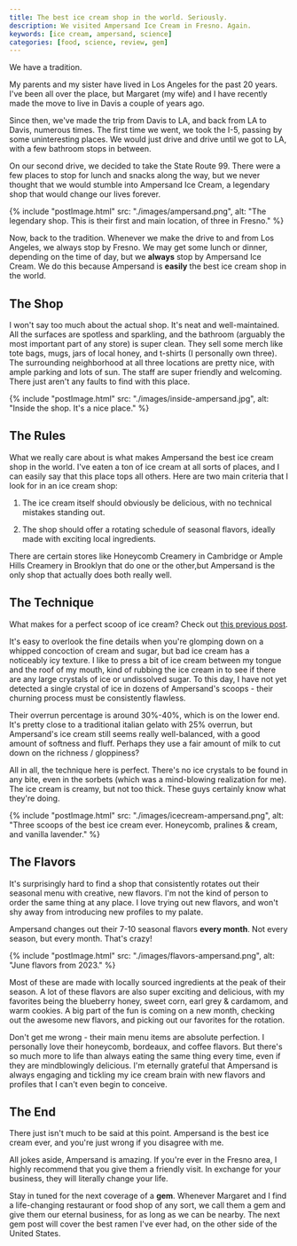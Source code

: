 ```yaml
---
title: The best ice cream shop in the world. Seriously.
description: We visited Ampersand Ice Cream in Fresno. Again.
keywords: [ice cream, ampersand, science]
categories: [food, science, review, gem]
---
```


We have a tradition.

My parents and my sister have lived in Los Angeles for the past 20 years. I've been all over the place, but Margaret (my wife) and I have recently made the move to live in Davis a couple of years ago.

Since then, we've made the trip from Davis to LA, and back from LA to Davis, numerous times. The first time we went, we took the I-5, passing by some uninteresting places. We would just drive and drive until we got to LA, with a few bathroom stops in between.

On our second drive, we decided to take the State Route 99. There were a few places to stop for lunch and snacks along the way, but we never thought that we would stumble into Ampersand Ice Cream, a legendary shop that would change our lives forever. 

{% include "postImage.html" src: "./images/ampersand.png", alt: "The legendary shop. This is their first and main location, of three in Fresno." %}

Now, back to the tradition. Whenever we make the drive to and from Los Angeles, we always stop by Fresno. We may get some lunch or dinner, depending on the time of day, but we **always** stop by Ampersand Ice Cream. We do this because Ampersand is **easily** the best ice cream shop in the world.

## The Shop

I won't say too much about the actual shop. It's neat and well-maintained. All the surfaces are spotless and sparkling, and the bathroom (arguably the most important part of any store) is super clean. They sell some merch like tote bags, mugs, jars of local honey, and t-shirts (I personally own three). The surrounding neighborhood at all three locations are pretty nice, with ample parking and lots of sun. The staff are super friendly and welcoming. There just aren't any faults to find with this place.

{% include "postImage.html" src: "./images/inside-ampersand.jpg", alt: "Inside the shop. It's a nice place." %}

## The Rules

What we really care about is what makes Ampersand the best ice cream shop in the world. I've eaten a ton of ice cream at all sorts of places, and I can easily say that this place tops all others. Here are two main criteria that I look for in an ice cream shop:

1) The ice cream itself should obviously be delicious, with no technical mistakes standing out.

2) The shop should offer a rotating schedule of seasonal flavors, ideally made with exciting local ingredients.

There are certain stores like Honeycomb Creamery in Cambridge or Ample Hills Creamery in Brooklyn that do one or the other,but Ampersand is the only shop that actually does both really well. 

## The Technique

What makes for a perfect scoop of ice cream? Check out [this previous post](https://www.woojinpark.com/blog/ice-cream-science/).

It's easy to overlook the fine details when you're glomping down on a whipped concoction of cream and sugar, but bad ice cream has a noticeably icy texture. I like to press a bit of ice cream between my tongue and the roof of my mouth, kind of rubbing the ice cream in to see if there are any large crystals of ice or undissolved sugar. To this day, I have not yet detected a single crystal of ice in dozens of Ampersand's scoops - their churning process must be consistently flawless.

Their overrun percentage is around 30%-40%, which is on the lower end. It's pretty close to a traditional italian gelato with 25% overrun, but Ampersand's ice cream still seems really well-balanced, with a good amount of softness and fluff. Perhaps they use a fair amount of milk to cut down on the richness / gloppiness?

All in all, the technique here is perfect. There's no ice crystals to be found in any bite, even in the sorbets (which was a mind-blowing realization for me). The ice cream is creamy, but not too thick. These guys certainly know what they're doing.

{% include "postImage.html" src: "./images/icecream-ampersand.png", alt: "Three scoops of the best ice cream ever. Honeycomb, pralines & cream, and vanilla lavender." %}

## The Flavors

It's surprisingly hard to find a shop that consistently rotates out their seasonal menu with creative, new flavors. I'm not the kind of person to order the same thing at any place. I love trying out new flavors, and won't shy away from introducing new profiles to my palate.

Ampersand changes out their 7-10 seasonal flavors **every month**. Not every season, but every month. That's crazy!

{% include "postImage.html" src: "./images/flavors-ampersand.png", alt: "June flavors from 2023." %}

Most of these are made with locally sourced ingredients at the peak of their season. A lot of these flavors are also super exciting and delicious, with my favorites being the blueberry honey, sweet corn, earl grey & cardamom, and warm cookies. A big part of the fun is coming on a new month, checking out the awesome new flavors, and picking out our favorites for the rotation.

Don't get me wrong - their main menu items are absolute perfection. I personally love their honeycomb, bordeaux, and coffee flavors. But there's so much more to life than always eating the same thing every time, even if they are mindblowingly delicious. I'm eternally grateful that Ampersand is always engaging and tickling my ice cream brain with new flavors and profiles that I can't even begin to conceive.

## The End

There just isn't much to be said at this point. Ampersand is the best ice cream ever, and you're just wrong if you disagree with me.

All jokes aside, Ampersand is amazing. If you're ever in the Fresno area, I highly recommend that you give them a friendly visit. In exchange for your business, they will literally change your life.

Stay in tuned for the next coverage of a **gem**. Whenever Margaret and I find a life-changing restaurant or food shop of any sort, we call them a gem and give them our eternal business, for as long as we can be nearby. The next gem post will cover the best ramen I've ever had, on the other side of the United States.